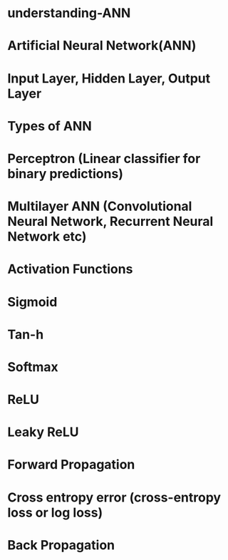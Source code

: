 # understanding-ANN
# Artificial Neural Network(ANN)

# Input Layer, Hidden Layer, Output Layer

# Types of ANN
  # Perceptron (Linear classifier for binary predictions)
  # Multilayer ANN (Convolutional Neural Network, Recurrent Neural Network etc)
  
 # Activation Functions
   # Sigmoid
   # Tan-h
   # Softmax
   # ReLU
   # Leaky ReLU
  
 # Forward Propagation
 # Cross entropy error (cross-entropy loss or log loss)
 # Back Propagation
